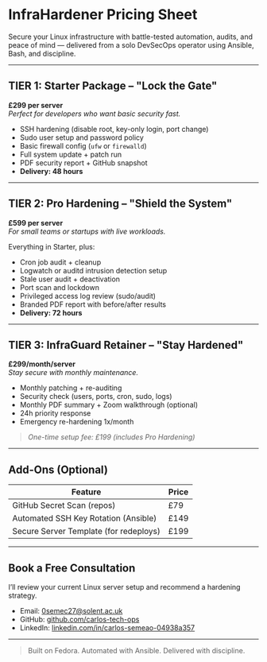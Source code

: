 # InfraHardener Pricing Sheet

Secure your Linux infrastructure with battle-tested automation, audits, and peace of mind — delivered from a solo DevSecOps operator using Ansible, Bash, and discipline.

---

## TIER 1: Starter Package – "Lock the Gate"
**£299 per server**  
*Perfect for developers who want basic security fast.*

- SSH hardening (disable root, key-only login, port change)
- Sudo user setup and password policy
- Basic firewall config (`ufw` or `firewalld`)
- Full system update + patch run
- PDF security report + GitHub snapshot
- **Delivery: 48 hours**

---

## TIER 2: Pro Hardening – "Shield the System"
**£599 per server**  
*For small teams or startups with live workloads.*

Everything in Starter, plus:

- Cron job audit + cleanup
- Logwatch or auditd intrusion detection setup
- Stale user audit + deactivation
- Port scan and lockdown
- Privileged access log review (sudo/audit)
- Branded PDF report with before/after results
- **Delivery: 72 hours**

---

## TIER 3: InfraGuard Retainer – "Stay Hardened"
**£299/month/server**  
*Stay secure with monthly maintenance.*

- Monthly patching + re-auditing
- Security check (users, ports, cron, sudo, logs)
- Monthly PDF summary + Zoom walkthrough (optional)
- 24h priority response
- Emergency re-hardening 1x/month  
> *One-time setup fee: £199 (includes Pro Hardening)*

---

## Add-Ons (Optional)

| Feature                                | Price  |
|----------------------------------------|--------|
| GitHub Secret Scan (repos)             | £79    |
| Automated SSH Key Rotation (Ansible)   | £149   |
| Secure Server Template (for redeploys) | £199   |

---

## Book a Free Consultation
I’ll review your current Linux server setup and recommend a hardening strategy.

- Email: 0semec27@solent.ac.uk
- GitHub: [github.com/carlos-tech-ops](https://github.com/carlos-tech-ops)
- LinkedIn: [linkedin.com/in/carlos-semeao-04938a357](https://www.linkedin.com/in/carlos-semeao-04938a357/)

---

> Built on Fedora. Automated with Ansible. Delivered with discipline.
